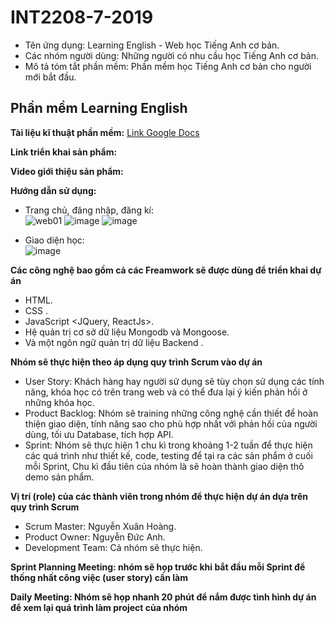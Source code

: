 # INT2208-7-2019 
- Tên ứng dụng: Learning English - Web học Tiếng Anh cơ bản.
- Các nhóm người dùng: Những người có nhu cầu học Tiếng Anh cơ bản. 
- Mô tả tóm tắt phần mềm: Phần mềm học Tiếng Anh cơ bản cho người mới bắt đầu.

## Phần mềm Learning English

**Tài liệu kĩ thuật phần mềm:** [Link Google Docs](https://docs.google.com/document/d/1R9KKIZnqUqBSC1Nzxn2-WshKTOHEBIUMqsyG0*OeucZ0/edit#)

**Link triển khai sản phẩm:** 

**Video giới thiệu sản phẩm:** 

**Hướng dẫn sử dụng:** 
- Trang chủ, đăng nhập, đăng kí:   
![web01](https://user-images.githubusercontent.com/41587478/53711061-e921a180-3e72-11e9-9c99-c859f3bf159f.png)
![image](https://user-images.githubusercontent.com/43178187/57211557-dfe7b900-700a-11e9-9e37-9d311bcd99a6.png)
![image](https://user-images.githubusercontent.com/43178187/57211631-289f7200-700b-11e9-8206-a2fc9000e51b.png)

- Giao diện học:                 
![image](https://user-images.githubusercontent.com/43178187/57211546-d6f6e780-700a-11e9-9823-a2e3479c50b4.png)



**Các công nghệ bao gồm cả các Freamwork sẽ được dùng để triển khai dự án**
- HTML.
- CSS <Bootstrap>. 
- JavaScript <JQuery, ReactJs>.
- Hệ quản trị cơ sở dữ liệu Mongodb và Mongoose.
- Và một ngôn ngữ quản trị dữ liệu Backend <NodeJS>.
  
**Nhóm sẽ thực hiện theo áp dụng quy trình Scrum vào dự án**
- User Story: Khách hàng hay người sử dụng sẽ tùy chọn sử dụng các tính năng, khóa học có trên trang web và có thể đưa lại ý kiến phản hồi ở những khóa học.
- Product Backlog: Nhóm sẽ training những công nghệ <Technical> cần thiết để hoàn thiện giao diện, tính năng sao cho phù hợp nhất với phản hồi của người dùng, tối ưu Database, tích hợp API.
- Sprint: Nhóm sẽ thực hiện 1 chu kì trong khoảng 1-2 tuần để thực hiện các quá trình như thiết kế, code, testing để tại ra các sản phẩm ở cuối mỗi Sprint, Chu kì đầu tiên của nhóm là sẽ hoàn thành giao diện thô demo sản phẩm.


**Vị trí (role) của các thành viên trong nhóm để thực hiện dự án dựa trên quy trình Scrum**
- Scrum Master: Nguyễn Xuân Hoàng.
- Product Owner: Nguyễn Đức Anh.
- Development Team: Cả nhóm sẽ thực hiện.

**Sprint Planning Meeting: nhóm sẽ họp trước khi bắt đầu mỗi Sprint để thống nhất công việc (user story) cần làm**

**Daily Meeting: Nhóm sẽ họp nhanh 20 phút để nắm được tình hình dự án để xem lại quá trình làm project của nhóm**
